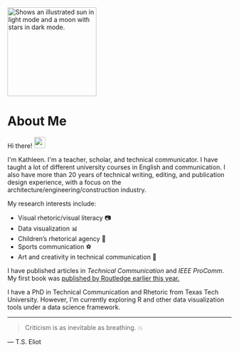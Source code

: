 <picture>
  <source media="(prefers-color-scheme: dark)" srcset="https://user-images.githubusercontent.com/25423296/163456776-7f95b81a-f1ed-45f7-b7ab-8fa810d529fa.png" width='200'>
  <source media="(prefers-color-scheme: light)" srcset="https://user-images.githubusercontent.com/25423296/163456779-a8556205-d0a5-45e2-ac17-42d089e3c3f8.png" width='200'>
  <img alt="Shows an illustrated sun in light mode and a moon with stars in dark mode." src="https://user-images.githubusercontent.com/25423296/163456779-a8556205-d0a5-45e2-ac17-42d089e3c3f8.png">
</picture>


# About Me

Hi there! <img src='https://user-images.githubusercontent.com/42378118/110234147-e3259600-7f4e-11eb-95be-0c4047144dea.gif' width='25'>

I'm Kathleen. I'm a teacher, scholar, and technical communicator. I have taught a lot of different university courses in English and communication. I also have more
than 20 years of technical writing, editing, and publication design experience, with a focus on the architecture/engineering/construction industry.

My research interests include:

* Visual rhetoric/visual literacy :camera:
* Data visualization :bar_chart:
* Children’s rhetorical agency :girl:
* Sports communication :soccer:
* Art and creativity in technical communication :art:

I have published articles in *Technical Communication* and *IEEE ProComm*. My first book was [published by Routledge earlier this year.](https://www.routledge.com/Violence-Silence-and-Rhetorical-Cultures-of-Champion-Building-in-Sports/Hardesty/p/book/9781032382739) 

I have a PhD in Technical Communication and Rhetoric from Texas Tech University. However, I'm currently exploring R and other data visualization tools under a data science framework.



---
> Criticism is as inevitable as breathing. :boom:

— T.S. Eliot
